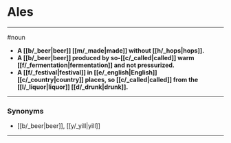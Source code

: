 # Ales
---
#noun
- **A [[b/_beer|beer]] [[m/_made|made]] without [[h/_hops|hops]].**
- **A [[b/_beer|beer]] produced by so-[[c/_called|called]] warm [[f/_fermentation|fermentation]] and not pressurized.**
- **A [[f/_festival|festival]] in [[e/_english|English]] [[c/_country|country]] places, so [[c/_called|called]] from the [[l/_liquor|liquor]] [[d/_drunk|drunk]].**
---
### Synonyms
- [[b/_beer|beer]], [[y/_yill|yill]]
---
